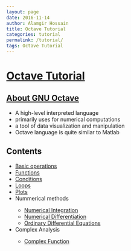 ```yaml
---
layout: page
date: 2016-11-14
author: Alamgir Hossain
title: Octave Tutorial
categories: tutorial
permalink: /tutorial/
tags: Octave Tutorial
---
```


# <a href='https://alamgirh.github.io/octave/index.html'> Octave Tutorial </a>
## <a href='https://www.gnu.org/software/octave/'>About GNU Octave </a>
<ul>
<li> A high-level interpreted language </li>
<li> primarily uses for numerical computations </li> 
<li> a tool of data visualization and manipulation </li> 
<li> Octave language is quite similar to Matlab </li> 
</ul>

## Contents
<ul>
<li> <a href='https://alamgirh.github.io/octave/octaveBasic.html'> Basic operations </a></li>
<li> <a href='https://alamgirh.github.io/octave/octaveFunctions.html'> Functions </a> </li>
<li> <a href='https://alamgirh.github.io/octave/octaveConditions.html'> Conditions </a> </li>
<li> <a href='https://alamgirh.github.io/octave/octaveLoops.html'> Loops </a> </li>
<li> <a href='https://alamgirh.github.io/octave/octavePlots.html'> Plots </a> </li>
<li> Nummerical methods </li>
<ul> 
  <li> <a href='https://alamgirh.github.io/octave/octaveIntegrations.html'> Numerical Integration </a></li>
  <li> <a href='https://alamgirh.github.io/octave/octaveDifferentiation.html'> Numerical Differentiation </a></li>
  <li> <a href='https://alamgirh.github.io/octave/octaveODE.html'> Ordinary Differential Equations </a></li>
</ul>
<li> Complex Analysis</li>
<ul><li> <a href='https://alamgirh.github.io/octave/octaveComplex.html'> Complex Function </a> </ul>
</ul>
</ul>
